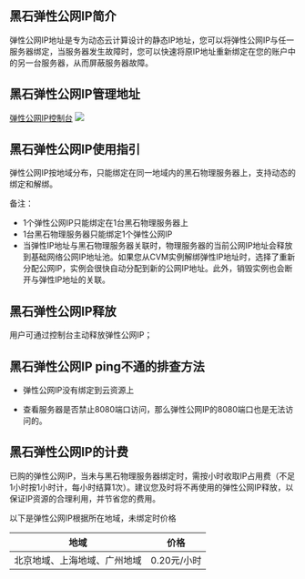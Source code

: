 ## 黑石弹性公网IP简介

弹性公网IP地址是专为动态云计算设计的静态IP地址，您可以将弹性公网IP与任一服务器绑定，当服务器发生故障时，您可以快速将原IP地址重新绑定在您的账户中的另一台服务器，从而屏蔽服务器故障。

## 黑石弹性公网IP管理地址
[弹性公网IP控制台](//console.qcloud.com/cpm/eip)
![](//mccdn.qcloud.com/static/img/87c8e4ec80fb067db87157120b07995c/image.png)

## 黑石弹性公网IP使用指引

弹性公网IP按地域分布，只能绑定在同一地域内的黑石物理服务器上，支持动态的绑定和解绑。

备注：

- 1个弹性公网IP只能绑定在1台黑石物理服务器上
- 1台黑石物理服务器只能绑定1个弹性公网IP
- 当弹性IP地址与黑石物理服务器关联时，物理服务器的当前公网IP地址会释放到基础网络公网IP地址池。如果您从CVM实例解绑弹性IP地址时，选择了重新分配公网IP，实例会很快自动分配到新的公网IP地址。此外，销毁实例也会断开与弹性IP地址的关联。



## 黑石弹性公网IP释放

   用户可通过控制台主动释放弹性公网IP；

## 黑石弹性公网IP ping不通的排查方法

- 弹性公网IP没有绑定到云资源上

- 查看服务器是否禁止8080端口访问，那么弹性公网IP的8080端口也是无法访问的。


## 黑石弹性公网IP的计费

已购的弹性公网IP，当未与黑石物理服务器绑定时，需按小时收取IP占用费（不足1小时按1小时计，每小时结算1次）。建议您及时将不再使用的弹性公网IP释放，以保证IP资源的合理利用，并节省您的费用。

以下是弹性公网IP根据所在地域，未绑定时价格

| 地域 | 价格 | 
|---------|---------|
| 北京地域、上海地域、广州地域 | 	0.20元/小时 |



